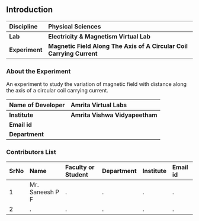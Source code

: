 ## Introduction


<b>Discipline | <b> Physical Sciences
:--|:--|
<b> Lab | <b> Electricity & Magnetism Virtual Lab
<b> Experiment|     <b> Magnetic Field Along The Axis of A Circular Coil Carrying Current

### About the Experiment 

An experiment to study the variation of magnetic field with distance along the axis of a circular coil carrying current.

<b>Name of Developer | <b> Amrita Virtual Labs
:--|:--|
<b> Institute | <b>  Amrita Vishwa Vidyapeetham
<b> Email id|     <b>  
<b> Department |  

### Contributors List

SrNo | Name | Faculty or Student | Department| Institute | Email id
:--|:--|:--|:--|:--|:--|
1 | Mr. Saneesh P F | . | . | . | .
2 | . | . | . | . | .
